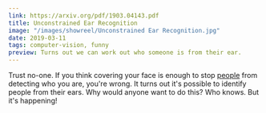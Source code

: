 ```yaml
---
link: https://arxiv.org/pdf/1903.04143.pdf
title: Unconstrained Ear Recognition
image: "/images/showreel/Unconstrained Ear Recognition.jpg"
date: 2019-03-11
tags: computer-vision, funny
preview: Turns out we can work out who someone is from their ear.
---
```


Trust no-one. If you think covering your face is enough to stop
[people](https://en.wikipedia.org/wiki/Ferengi) from detecting who you are,
you're wrong. It turns out it's possible to identify people from their ears.
Why would anyone want to do this? Who knows. But it's happening!
